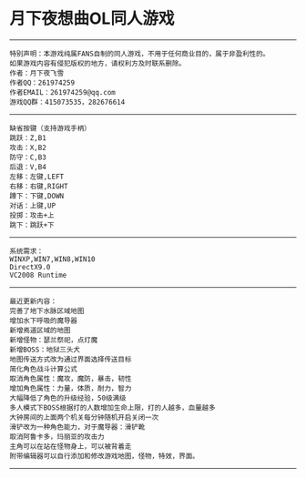 # 月下夜想曲OL同人游戏
---------------------------------------------------------------------------------------
    特别声明：本游戏纯属FANS自制的同人游戏，不用于任何商业目的，属于非盈利性的。
    如果游戏内容有侵犯版权的地方，请权利方及时联系删除。
    作者：月下夜飞雪
    作者QQ：261974259
    作者EMAIL：261974259@qq.com
    游戏QQ群：415073535，282676614
---------------------------------------------------------------------------------------
    缺省按键（支持游戏手柄）
    跳跃：Z,B1
    攻击：X,B2
    防守：C,B3
    后退：V,B4
    左移：左键,LEFT
    右移：右键,RIGHT
    蹲下：下键,DOWN
    对话：上键,UP
    投掷：攻击+上
    跳下：跳跃+下
---------------------------------------------------------------------------------------
    系统需求：
    WINXP,WIN7,WIN8,WIN10
    DirectX9.0
    VC2008 Runtime
---------------------------------------------------------------------------------------
    最近更新内容：
    完善了地下水脉区域地图
    增加水下呼吸的魔导器
    新增焉道区域的地图
    新增怪物：瑟兰祭祀，点灯魔
    新增BOSS：地狱三头犬
    地图传送方式改为通过界面选择传送目标
    简化角色战斗计算公式
    取消角色属性：魔攻，魔防，暴击，韧性
    增加角色属性：力量，体质，耐力，智力
    大幅降低了角色的升级经验，50级满级
    多人模式下BOSS根据打的人数增加生命上限，打的人越多，血量越多
    大钟房间的上面两个机关每分钟随机开启关闭一次
    滑铲改为一种角色能力，对于魔导器：滑铲靴
    取消阿鲁卡多，玛丽亚的攻击力
    主角可以在站在怪物身上，可以被背着走
    附带编辑器可以自行添加和修改游戏地图，怪物，特效，界面。
---------------------------------------------------------------------------------------
